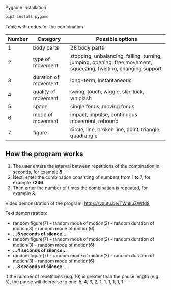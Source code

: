 Pygame Installation

```bash
pip3 install pygame
```

Table with codes for the combination

| Number | Category                  | Possible options                                           |
| ----- | -------------------------- | ------------------------------------------------------------ |
| 1     | body parts               | 28 body parts                                               |
| 2     | type of movement              | stopping, unbalancing, falling, turning, jumping, opening, free movement, squeezing, twisting, changing support |
| 3     | duration of movement | long-term, instantaneous                                         |
| 4     | quality of movement         | swing, touch, wiggle, slip, kick, whiplash |
| 5     | space             | single focus, moving focus                        |
| 6     | mode of movement | impact, impulse, continuous movement, rebound           |
| 7     | figure                     | circle, line, broken line, point, triangle, quadrangle  |

## How the program works

1. The user enters the interval between repetitions of the combination in seconds, for example **5**.
2. Next, enter the combination consisting of numbers from 1 to 7, for example **7236**.
3. Then enter the number of times the combination is repeated, for example **3**.

Video demonstration of the program: https://youtu.be/TWnkuZWifd8

Text demonstration:

- random figure(7) - random mode of motion(2) - random duration of motion(3) - random mode of motion(6)
- **...5 seconds of silence…**
- random figure(7) - random mode of motion(2) - random duration of motion(3) - random mode of motion(6)
- **...4 seconds of silence…**
- random figure(7) - random mode of motion(2) - random duration of motion(3) - random mode of motion(6)
- **...3 seconds of silence…**

If the number of repetitions (e.g. 10) is greater than the pause length (e.g. 5), the pause will decrease to one: 5, 4, 3, 2, 1, 1, 1, 1, 1, 1
